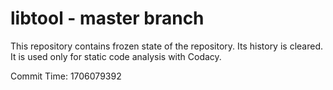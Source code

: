 # libtool - master branch

This repository contains frozen state of the repository.
Its history is cleared. It is used only for static code
analysis with Codacy.

Commit Time: 1706079392